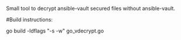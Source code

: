 Small tool to decrypt ansible-vault secured files without ansible-vault.


#Build instructions:


go build -ldflags "-s -w" go_vdecrypt.go
